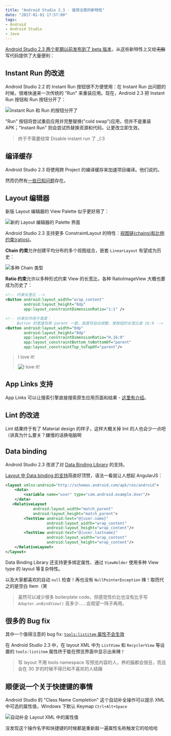 ```yaml
---
title: "Android Studio 2.3 - 值得注意的新特性"
date: "2017-01-01 17:57:00"
tags:
- Android
- Android Studio
- Java
---
```


[Android Studio 2.3 两个星期以前发布到了 beta 版本](https://sites.google.com/a/android.com/tools/recent/androidstudio23beta1isnowavailable)，从这些新特性上又给~~无脑~~写代码提供了大量便利：

## Instant Run 的改进

Android Studio 2.2 的 Instant Run 按钮很不方便使用：在 Instant Run 出问题的时候，很难快速来一次传统的 "Run" 来重装应用。现在，Android 2.3 把 Instant Run 按钮和 Run 按钮分开了：

![Instant Run 和 Run 的按钮分开了](/assets/0224-01.png)

"Run" 按钮将尝试重启应用并完整替换("cold swap")应用，但并不是重装 APK；"Instant Run" 则会尝试热替换资源和代码，让更改立即生效。

> 终于不需要经常 Disable instant run 了 \_(:3

<!-- more -->

## 编译缓存

Android Studio 2.3 将使用跨 Project 的编译缓存来加速项目编译。他们说的。

然而仍然有[一些已知问题](https://code.google.com/p/android/issues/detail?id=229171)存在。

## Layout 编辑器

新版 Layout 编辑器的 View Palette 似乎更好用了：

![新的 Layout 编辑器的 Palette 界面](/assets/0224-02.png)

Android Studio 2.3 支持更多 ConstraintLayout 的特性：[视图链(chains)和比例约束(ratios)](https://developer.android.com/reference/android/support/constraint/ConstraintLayout.html)。

**Chain 约束**允许创建平均分布的多个视图组合，嵌套 `LinearLayout` 有望成为历史：

![多种 Chain 类型](/assets/0224-03.png)

**Ratio 约束**允许以多种形式约束 View 的长宽比，各种 RatioImageView 大概也要成为历史了：

```xml
<!-- 约束长宽比 -->
<Button android:layout_width="wrap_content"
        android:layout_height="0dp"
        app:layout_constraintDimensionRatio="1:1" />

<!-- 约束仅作用于高度：
     Button 的宽度将和 parent 一致，高度将自动调整，使按钮的长宽比是 16:9 -->
<Button android:layout_width="0dp"
        android:layout_height="0dp"
        app:layout_constraintDimensionRatio="H,16:9"
        app:layout_constraintBottom_toBottomOf="parent"
        app:layout_constraintTop_toTopOf="parent"/>             
```

> I love it!
> 
> ![I love it!](/assets/0224-04.jpg)

## App Links 支持

App Links 可以让搜索引擎直接搜索原生应用页面和结果 - [这里有介绍](https://developer.android.com/training/app-links/index.html)。

## Lint 的改进

Lint 结果终于有了 Material design 的样子，这样大概关掉 lint 的人也会少一点吧（讲真为什么要关？嫌慢的话换电脑啊

## Data binding

Android Studio 2.3 改进了对 [Data Binding Library](https://developer.android.com/topic/libraries/data-binding/index.html) 的支持。

[Layout 中 Data binding 的支持](https://realm.io/news/data-binding-android-boyar-mount/)简直好顶赞，语法一看就让人想起 AngularJS：

```xml
<layout xmlns:android="http://schemas.android.com/apk/res/android">
    <data>
        <variable name="user" type="com.android.example.User"/>
    </data>
   <RelativeLayout
            android:layout_width="match_parent"
            android:layout_height="match_parent">
        <TextView android:text="@{user.name}"
                  android:layout_width="wrap_content"
                  android:layout_height="wrap_content"/>
        <TextView android:text="@{user.lastname}"
                  android:layout_width="wrap_content"
                  android:layout_height="wrap_content"/>
    </RelativeLayout>
</layout>
```

Data Binding Library 还支持更多绑定属性、通过 `ViewHolder` 使用多种 View type 的 layout 等复杂特性。

以及大家都喜欢的自动 `null` 检查！再也没有 `NullPointerException` 辣！取而代之的是空白 Item（笑

> 虽然可以减少很多 boilerplate code，但感觉性价比也没有比手写 `Adapter.onBindView()` 高多少……会观望一阵子再用。

## 很多的 Bug fix

其中一个值得注意的 bug fix: [`tools:listitem` 属性不会生效](https://code.google.com/p/android/issues/detail?id=215172)

在 Android Studio 2.3 中，在 layout XML 中为 `ListView` 和 `RecyclerView` 等设置的 `tools:listitem` 属性终于能在预览界面中显示出来辣！

> 写 layout 不用 tools namespace 写预览内容的人，养的猫都会很丑，而且会在 30 岁的时候不得已和不喜欢的人结婚

## 顺便说一个关于快捷键的事情

Android Studio 的 "Class Name Completion" 这个自动补全操作可以提示 XML 中可选的属性值，Windows 下默认 Keymap `Ctrl+Alt+Space`

![自动补全 Layout XML 中的属性值](/assets/0224-05.png)

没发现这个操作名字和快捷键的时候都是重新敲一遍属性名称触发它的哈哈哈
